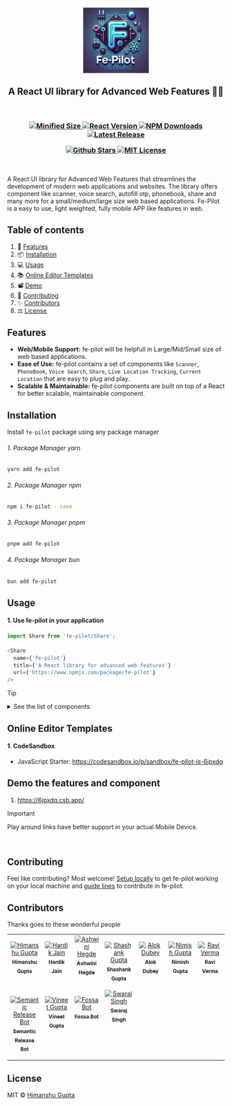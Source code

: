 <p align="center">
<img src="https://github.com/opensrc0/fe-pilot/blob/develop/logo.png" alt="fe-pilot Logo" align="center" width="30%" style="width: 30%;">
</p>
<h2 align="center">A React UI library for Advanced Web Features 👨‍✈️ </h2>
<br />
<h3 >
  <p align="center" class="tasklist-issue-content">
    <a href="https://www.npmjs.com/package/fe-pilot">
     <img alt="Minified Size" src="https://img.shields.io/bundlephobia/min/fe-pilot"/>
    </a>
    <a href="https://react.dev/reference/react">
    <img alt="React Version" src="https://img.shields.io/badge/react-18.2.0-%23f1e05a?logo=React"/>
    </a>
    <a href="https://www.npmjs.com/package/fe-pilot">
      <img alt="NPM Downloads" src="https://img.shields.io/npm/dw/fe-pilot?label=Downloads&logo=npm"/>
    </a>
    <a href="https://www.npmjs.com/package/fe-pilot/v/latest">
      <img alt="Latest Release" src="https://badgen.net/github/release/opensrc0/fe-pilot?icon=github&color=pink"/>
    </a>
  </p>
<p align="center">
  <a href="https://github.com/opensrc0/fe-pilot/stargazers">
    <img alt="Github Stars" src="https://badgen.net/github/stars/opensrc0/fe-pilot?icon=github&color=purple"/>
  </a>
  <a href="https://github.com/opensrc0/fe-pilot?tab=MIT-1-ov-file">
    <img alt="MIT License" src="https://badgen.net/static/license/MIT/orange"/>
  </a>
</p>
</h3>
<br />

A React UI library for Advanced Web Features that streamlines the development of modern web applications and websites. The library offers component like scanner, voice search, autofill otp, phonebook, share and many more for a small/medium/large size web based applications. Fe-Pilot is a easy to use, light weighted, fully mobile APP like features in web.

## Table of contents
1. 🚀 [Features](#features)
2. 📦 [Installation](#installation)
3. 💻 [Usage](#usage)
4. 📚 [Online Editor Templates](#online-editor-templates)
5. 📽️ [Demo](#demo-the-features-and-component)
6. 📝 [Contributing](#contributing)
7. ✨ [Contributors](#contributors)
8. ⚖️  [License](#license)

## Features
- **Web/Mobile Support:** fe-pilot will be helpfull in Large/Mid/Small size of web based applications.
- **Ease of Use:** fe-pilot contains a set of components like `Scanner`, `PhoneBook`, `Voice Search`, `Share`, `Live Location Tracking`, `Current Location` that are easy to plug and play.
- **Scalable & Maintainable:** fe-pilot components are built on top of a React for better scalable, maintainable component.

## Installation
Install `fe-pilot` package using any package manager

###### 1. Package Manager yarn
```sh
yarn add fe-pilot
```
###### 2. Package Manager npm
```sh
npm i fe-pilot --save
```
###### 3. Package Manager pnpm
```sh
pnpm add fe-pilot
```
###### 4. Package Manager bun
```sh
bun add fe-pilot
```

## Usage

#### 1. Use fe-pilot in your application
```js
import Share from 'fe-pilot/Share';

<Share
  name={'fe-pilot'}
  title={'A React library for advanced web features'}
  url={'https://www.npmjs.com/package/fe-pilot'}
/>
```
> [!Tip]
> <details>
>  <summary>See the list of components</summary>
>
>  ###
>  01. :white_check_mark: &nbsp; [AutoFillOtp](https://github.com/opensrc0/fe-pilot/blob/main/__app/component/AutoFillOtp/README.md)
>  00. :white_check_mark: &nbsp; [ColorPicker](https://github.com/opensrc0/fe-pilot/blob/main/__app/component/ColorPicker/README.md)
>  00. :white_check_mark: &nbsp; [CopyToClipboard](https://github.com/opensrc0/fe-pilot/blob/main/__app/component/CopyToClipboard/README.md)
>  00. :white_check_mark: &nbsp; [FaceDetector](https://github.com/opensrc0/fe-pilot/blob/main/__app/component/FaceDetector/README.md)
>  00. :white_check_mark: &nbsp; [LiveLocation](https://github.com/opensrc0/fe-pilot/blob/main/__app/component/LiveLocationTracking/README.md)
>  00. :white_check_mark: &nbsp; [LocateMe](https://github.com/opensrc0/fe-pilot/blob/main/__app/component/LocateMe/README.md)
>  00. :white_check_mark: &nbsp; [NetworkMonitor](https://github.com/opensrc0/fe-pilot/blob/main/__app/component/NetworkMonitor/README.md)
>  00. :white_check_mark: &nbsp; [PhoneBook](https://github.com/opensrc0/fe-pilot/blob/main/__app/component/PhoneBook/README.md)
>  00. :white_check_mark: &nbsp; [Scanner](https://github.com/opensrc0/fe-pilot/blob/main/__app/component/Scanner/README.md)
>  00. :white_check_mark: &nbsp; [Share](https://github.com/opensrc0/fe-pilot/blob/main/__app/component/Share/README.md)
>  00. :white_check_mark: &nbsp; [SnapScanner](https://github.com/opensrc0/fe-pilot/blob/main/__app/component/SnapScanner/README.md)
>  00. :white_check_mark: &nbsp; [TextToSpeech](https://github.com/opensrc0/fe-pilot/blob/main/__app/component/TextToSpeech/README.md)
>  00. :white_check_mark: &nbsp; [VoiceRecognition](https://github.com/opensrc0/fe-pilot/blob/main/__app/component/VoiceRecognition/README.md)
>  00. :white_check_mark: &nbsp; [Vibrate](https://github.com/opensrc0/fe-pilot/blob/main/__app/component/Vibrate/README.md)
>  00. :white_check_mark: &nbsp; [WakeLock](https://github.com/opensrc0/fe-pilot/blob/main/__app/component/WakeLock/README.md)
>  00. :white_check_mark: &nbsp; [WhatsappShare](https://github.com/opensrc0/fe-pilot/blob/main/__app/component/WhatsappShare/README.md)
>  00. :white_check_mark: &nbsp; [View360](https://github.com/opensrc0/fe-pilot/blob/main/__app/component/View360/README.md)
> </details>

## Online Editor Templates

#### 1. CodeSandbox
- JavaScript Starter: https://codesandbox.io/p/sandbox/fe-pilot-js-6jpxdq
<!-- - TypeScript Starter: WIP -->
<!-- - NextJS TypeScript Starter: WIP -->

## Demo the features and component
1. https://6jpxdq.csb.app/
> [!IMPORTANT]
> Play around links have better support in your actual Mobile Device.

<br />

## Contributing
Feel like contributing? Most welcome!
[Setup locally](https://github.com/opensrc0/fe-pilot/blob/HEAD/.github/SETUP.md) to get fe-pilot working on your local machine and [guide lines](https://github.com/opensrc0/fe-pilot/blob/main/.github/CONTRIBUTING.md) to contribute in fe-pilot.

## Contributors

Thanks goes to these wonderful people
<table>
  <tbody>
    <tr>
      <td align="center" valign="top" width="14.28%">
        <p>
          <a href="https://github.com/opensrc0">
            <img src="https://avatars.githubusercontent.com/u/6891544?s=400&v=4" width="64px;" alt="Himanshu Gupta" />
            <br />
            <sub><b>Himanshu Gupta</b></sub>
          </a>
        </p>
      </td>
      <td align="center" valign="top" width="14.28%">
        <p>
          <a target="_blank" href="https://github.com/hardikjain29">
            <img src="https://avatars.githubusercontent.com/u/13768932?v=4" width="64px;" alt="Hardik Jain" />
            <br />
            <sub><b>Hardik Jain</b></sub>
          </a>
        </p>
      </td>
      <td align="center" valign="top" width="14.28%">
        <a href="https://github.com/ashwinihegde123">
          <img src="https://avatars.githubusercontent.com/u/40521396?v=4" width="64px;" alt="Ashwini Hegde" />
          <br />
          <sub><b>Ashwini Hegde</b></sub>
        </a>
        <br />
      </td>
      <td align="center" valign="top" width="14.28%">
        <p>
          <a target="_blank" href="https://github.com/Indian2025">
            <img src="https://avatars.githubusercontent.com/u/164238626?v=4" width="64px;" alt="Shashank Gupta" />
            <br />
            <sub><b>Shashank Gupta</b></sub>
          </a>
        </p>
      </td>
      <td align="center" valign="top" width="14.28%">
        <p>
          <a href="https://github.com/Alok30">
            <img src="https://avatars.githubusercontent.com/u/36290248?s=64&v=4" width="64px;" alt="Alok Dubey" />
            <br />
            <sub><b>Alok Dubey</b></sub>
          </a>
        </p>
      </td>
      <td align="center" valign="top" width="14.28%">
        <p>
          <a href="https://github.com/NimishGupta95">
            <img src="https://avatars.githubusercontent.com/u/13002628?v=4" width="64px;" alt="Nimish Gupta" />
            <br />
            <sub><b>Nimish Gupta</b></sub>
          </a>
        </p>
      </td>
      <td align="center" valign="top" width="14.28%">
        <p>
          <a href="https://github.com/Ravi-Chef">
            <img src="https://avatars.githubusercontent.com/u/31059087?v=4" width="64px;" alt="Ravi Verma" />
            <br />
            <sub><b>Ravi Verma</b></sub>
          </a>
        </p>
      </td>
    </tr>
    <tr>
      <!-- <td align="center" valign="top" width="14.28%">
        <p>
          <a target="_blank" href="https://github.com/VarshaBhagat0714">
            <img src="https://avatars.githubusercontent.com/u/36624782?v=4" width="64px;" alt="Varsha Bhagat" />
            <br />
            <sub><b>Varsha Bhagat</b></sub>
          </a>
        </p>
      </td> -->
      <td align="center" valign="top" width="14.28%">
        <p>
          <a target="_blank" href="https://github.com/semantic-release-bot">
            <img src="https://avatars.githubusercontent.com/u/32174276?v=4" width="64px;" alt="Semantic Release Bot" />
            <br />
            <sub><b>Semantic Release Bot</b></sub>
          </a>
        </p>
      </td>
      <td align="center" valign="top" width="14.28%">
        <p>
          <a target="_blank" href="https://github.com/vineet091">
            <img src="https://avatars.githubusercontent.com/u/5345138?v=4" width="64px;" alt="Vineet Gupta" />
            <br />
            <sub><b>Vineet Gupta</b></sub>
          </a>
        </p>
      </td>
      <td align="center" valign="top" width="14.28%">
        <p>
          <a target="_blank" href="https://github.com/fossabot">
            <img src="https://avatars.githubusercontent.com/u/29791463?v=4" width="64px;" alt="Fossa Bot" />
            <br />
            <sub><b>Fossa Bot</b></sub>
          </a>
        </p>
      </td>
      <!-- <td align="center" valign="top" width="14.28%">
        <p>
          <a target="_blank" href="https://github.com/pragyajha">
            <img src="https://avatars.githubusercontent.com/u/3938228?v=4" width="64px;" alt="Pragya Jha" />
            <br />
            <sub><b>Pragya Jha</b></sub>
          </a>
        </p>
      </td> -->
      <td align="center" valign="top" width="14.28%">
        <a target="_blank" href="https://github.com/swarajgolu">
          <img src="https://avatars.githubusercontent.com/u/31703347?v=4" width="64px;" alt="Swaraj Singh" />
          <br />
          <sub><b>Swaraj Singh</b></sub>
        </a>
        <br />
      </td>
    </tr>
  </tbody>
</table>

## License

MIT © [Himanshu Gupta](https://github.com/opensrc0)

